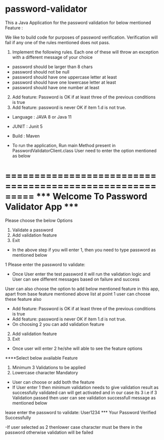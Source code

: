 # password-validator

This a Java Application for the password validation for below mentioned Feature :

We like to build code for purposes of password verification. Verification will fail if any one
of the rules mentioned does not pass.
1. Implement the following rules. Each one of these will throw an exception with a
different message of your choice
 - password should be larger than 8 chars
 - password should not be null
 - password should have one uppercase letter at least
 - password should have one lowercase letter at least
 - password should have one number at least
2. Add feature: Password is OK if at least three of the previous conditions is true
3. Add feature: password is never OK if item 1.d is not true.


- Language : JAVA 8 or Java 11
- JUNIT : Junit 5
- Build  : Maven

- To run the application, Run main Method present in PasswordValidatorClient.class
User need to enter the option mentioned as below




=========================================================
 *** Welcome To Password Validator App *** 
=========================================================


Please choose the below Options
1. Validate a password
2. Add validation feature
3. Exit


- In the above step if you will enter 1, then you need to type password as mentioned below

1
Please enter the password to validate:	

- Once User enter the test password it will run the validation logic and User can see different messages based on failure and success

User can also choose the option to add below mentioned feature in this app, apart from base feature mentioned above list at point 1 user can choose these feature also
 - Add feature: Password is OK if at least three of the previous conditions is true
- Add feature: password is never OK if item 1.d is not true.
- On choosing 2 you can add validation feature


2. Add validation feature
3. Exit

- Once user will enter 2 he/she will able to see the feature options


****Select below available Feature
1. Minimum 3 Validations to be applied
2. Lowercase character Mandatory

- User can choose or add both the feature
- If User enter 1 then minimum validation needs to give validation result as successfully validated can will get activated and in our case its 3 i.e if 3 Validation passed then user can see validation successfull message as mentioned below

lease enter the password to validate:	User1234
*** Your Password Verified Successfully


-If user selected as 2 thenlower case character must be there in the password otherwise validation will be failed






